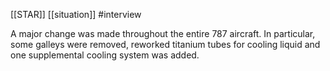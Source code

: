 [[STAR]]
[[situation]]
#interview

A major change was made throughout the entire 787 aircraft. In particular, some galleys were removed, reworked  titanium tubes for cooling liquid and one supplemental cooling system was added.



